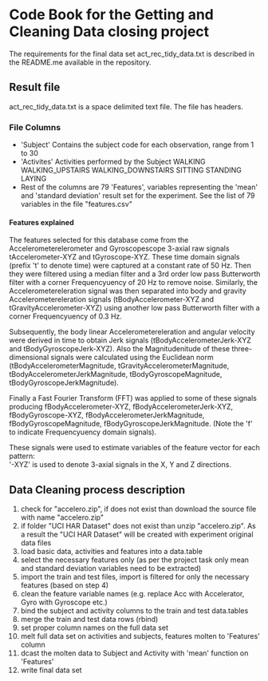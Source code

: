 # Code Book for the Getting and Cleaning Data closing project
The requirements for the final data set act_rec_tidy_data.txt is described in the README.me available in the repository.

## Result file
act_rec_tidy_data.txt is a space delimited text file.
The file has headers.

### File Columns
- 'Subject'
Contains the subject code for each observation, range from 1 to 30
- 'Activites'
Activities performed by the Subject
WALKING
WALKING_UPSTAIRS
WALKING_DOWNSTAIRS
SITTING
STANDING
LAYING
- Rest of the columns are 79 'Features', variables representing the 'mean' and 'standard deviation' result set for the experiment.
See the list of 79 variables in the file "features.csv"

#### Features explained
The features selected for this database come from the Accelerometerelerometer and Gyroscopescope 3-axial raw signals tAccelerometer-XYZ and tGyroscope-XYZ. These time domain signals (prefix 't' to denote time) were captured at a constant rate of 50 Hz. Then they were filtered using a median filter and a 3rd order low pass Butterworth filter with a corner Frequencyuency of 20 Hz to remove noise. Similarly, the Accelerometereleration signal was then separated into body and gravity Accelerometereleration signals (tBodyAccelerometer-XYZ and tGravityAccelerometer-XYZ) using another low pass Butterworth filter with a corner Frequencyuency of 0.3 Hz. 

Subsequently, the body linear Accelerometereleration and angular velocity were derived in time to obtain Jerk signals (tBodyAccelerometerJerk-XYZ and tBodyGyroscopeJerk-XYZ). Also the Magnitudenitude of these three-dimensional signals were calculated using the Euclidean norm (tBodyAccelerometerMagnitude, tGravityAccelerometerMagnitude, tBodyAccelerometerJerkMagnitude, tBodyGyroscopeMagnitude, tBodyGyroscopeJerkMagnitude). 


Finally a Fast Fourier Transform (FFT) was applied to some of these signals producing fBodyAccelerometer-XYZ, fBodyAccelerometerJerk-XYZ, fBodyGyroscope-XYZ, fBodyAccelerometerJerkMagnitude, fBodyGyroscopeMagnitude, fBodyGyroscopeJerkMagnitude. (Note the 'f' to indicate Frequencyuency domain signals). 

These signals were used to estimate variables of the feature vector for each pattern:  
'-XYZ' is used to denote 3-axial signals in the X, Y and Z directions.

## Data Cleaning process description
1. check for "accelero.zip", if does not exist than download the source file with name "accelero.zip"
2. if folder "UCI HAR Dataset" does not exist than unzip "accelero.zip". As a result the "UCI HAR Dataset" will be created with experiment original data files
3. load basic data, activities and features into a data.table
4. select the necessary features only (as per the project task only mean and standard deviation variables need to be extracted)
5. import the train and test files, import is filtered for only the necessary features (based on step 4)
6. clean the feature variable names (e.g. replace Acc with Accelerator, Gyro with Gyroscope etc.)
7. bind the subject and activity columns to the train and test data.tables
8. merge the train and test data rows (rbind)
9. set proper column names on the full data set
10. melt full data set on activities and subjects, features molten to 'Features' column
11. dcast the molten data to Subject and Activity with 'mean' function on 'Features'
12. write final data set